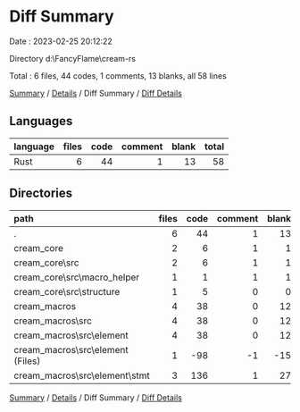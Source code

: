 # Diff Summary

Date : 2023-02-25 20:12:22

Directory d:\\FancyFlame\\cream-rs

Total : 6 files,  44 codes, 1 comments, 13 blanks, all 58 lines

[Summary](results.md) / [Details](details.md) / Diff Summary / [Diff Details](diff-details.md)

## Languages
| language | files | code | comment | blank | total |
| :--- | ---: | ---: | ---: | ---: | ---: |
| Rust | 6 | 44 | 1 | 13 | 58 |

## Directories
| path | files | code | comment | blank | total |
| :--- | ---: | ---: | ---: | ---: | ---: |
| . | 6 | 44 | 1 | 13 | 58 |
| cream_core | 2 | 6 | 1 | 1 | 8 |
| cream_core\\src | 2 | 6 | 1 | 1 | 8 |
| cream_core\\src\\macro_helper | 1 | 1 | 1 | 1 | 3 |
| cream_core\\src\\structure | 1 | 5 | 0 | 0 | 5 |
| cream_macros | 4 | 38 | 0 | 12 | 50 |
| cream_macros\\src | 4 | 38 | 0 | 12 | 50 |
| cream_macros\\src\\element | 4 | 38 | 0 | 12 | 50 |
| cream_macros\\src\\element (Files) | 1 | -98 | -1 | -15 | -114 |
| cream_macros\\src\\element\\stmt | 3 | 136 | 1 | 27 | 164 |

[Summary](results.md) / [Details](details.md) / Diff Summary / [Diff Details](diff-details.md)